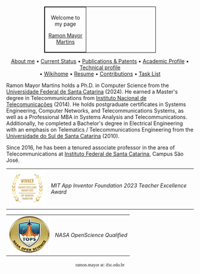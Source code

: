 <table border="1" cellpadding="5" cellspacing="0" style="border-collapse: collapse; border: 1px solid black; width: 300px; margin-left: auto; margin-right: auto;">
  <tr>
    <td style="border: 1px solid black; padding: 5px; width: 100px;">
      <p style="text-align: center;">Welcome to my page</p>
      <p style="text-align: center;"><a href="https://rmayormartins.github.io/" target="_blank">Ramon Mayor Martins</a></p>
    </td>
  </tr>
</table>

<p align="center">
 <a href="about.html">About me</a> •
 <a href="current.html">Current Status</a> •
 <a href="publications.html">Publications & Patents</a> • 
 <a href="academic.html">Academic Profile</a> •
<a href="technicalprofile.html">Technical profile</a><br> •
<a href="https://wiki.sj.ifsc.edu.br/index.php/Ramon_Mayor_Martins" target="_blank">Wikihome</a> •
<a href="http://lattes.cnpq.br/6289204315531991" target="_blank">Resume</a> •
 <a href="contributions.html">Contributions</a> • 
 <a href="tasklist.html">Task List</a>
</p>

Ramon Mayor Martins holds a Ph.D. in Computer Science from the [Universidade Federal de Santa Catarina](https://ufsc.br) (2024). He earned a Master's degree in Telecommunications from [Instituto Nacional de Telecomunicações](https://www.inatel.br) (2014). He holds postgraduate certificates in Systems Engineering, Computer Networks, and Telecommunications Systems, as well as a Professional MBA in Systems Analysis and Telecommunications. Additionally, he completed a Bachelor's degree in Electrical Engineering with an emphasis on Telematics / Telecommunications Engineering from the [Universidade do Sul de Santa Catarina](https://www.unisul.br) (2010). 

Since 2016, he has been a tenured associate professor in the area of Telecommunications at [Instituto Federal de Santa Catarina](https://www.ifsc.edu.br/), Campus São José.

<table>
  <tr>
    <td><img width="110" height="100" src="2023_Teacher_Excellence_Awards_Badge.jpg"></td>
    <td><i>MIT App Inventor Foundation 2023 Teacher Excellence Award</i></td>
  </tr>
</table>
<table>
  <tr>
    <td><img width="110" height="100" src="nasa-open-science.png"></td>
    <td><i>NASA OpenScience Qualified</i></td>
  </tr>
</table>

<p align="center">
  <code style="font-family: Consolas;">ramon.mayor at: ifsc.edu.br</code>
</p>
